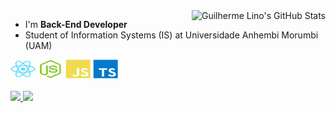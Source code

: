 <img align="right" src="https://github-readme-stats.vercel.app/api?username=guilhermelinosx&show_icons=true&line_height=27&count_private=true&title_color=ffffff&text_color=c9cacc&icon_color=f9f9f9&bg_color=1d1f21" alt="Guilherme Lino's GitHub Stats" />


- I'm **Back-End Developer** 
- Student of Information Systems (IS) at Universidade Anhembi Morumbi (UAM)

<div> 
  <img alt="React Native" height="30" width="40" src="https://raw.githubusercontent.com/devicons/devicon/master/icons/react/react-original.svg">
  <img alt="Node" height="30" width="40" src="https://raw.githubusercontent.com/devicons/devicon/master/icons/nodejs/nodejs-original.svg">
  <img alt="JavaScript" height="30" width="40" src="https://raw.githubusercontent.com/devicons/devicon/master/icons/javascript/javascript-plain.svg">
  <img alt="TypeScript" height="30" width="40" src="https://raw.githubusercontent.com/devicons/devicon/master/icons/typescript/typescript-plain.svg">
  
 
  
  
</div> 
  
<br />
<div> 
  <a href="https://www.instagram.com/guilhermelinosx/" target="_blank">
    <img src="https://img.shields.io/badge/-Instagram-1d1f21?style=for-the-badge&logo=instagram&logoColor=white" />
  </a>
  <a href="https://www.linkedin.com/in/guilhermelinosx/" target="_blank">
    <img src="https://img.shields.io/badge/-LinkedIn-1d1f21?style=for-the-badge&logo=linkedin&logoColor=white" />
  </a> 
</div>
